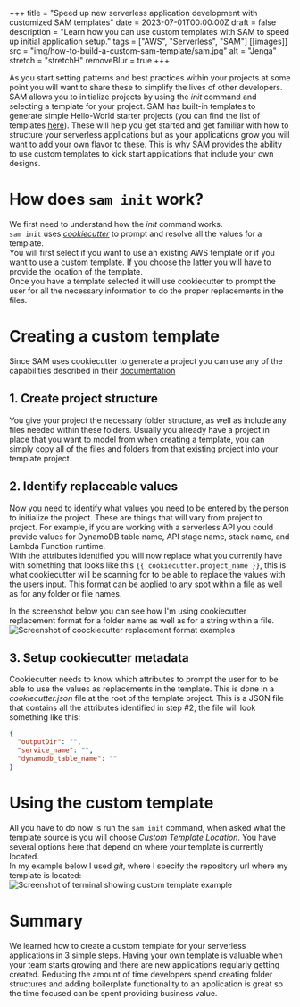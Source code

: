 +++
title = "Speed up new serverless application development with customized SAM templates"
date = 2023-07-01T00:00:00Z
draft = false
description = "Learn how you can use custom templates with SAM to speed up initial application setup."
tags = ["AWS", "Serverless", "SAM"]
[[images]]
  src = "img/how-to-build-a-custom-sam-template/sam.jpg"
  alt = "Jenga"
  stretch = "stretchH"
  removeBlur = true
+++

As you start setting patterns and best practices within your projects at some point you will want to share these to simplify the lives of other developers.  
SAM allows you to initialize projects by using the *init* command and selecting a template for your project. SAM has built-in templates to generate simple Hello-World starter projects (you can find the list of templates [here](https://github.com/aws/aws-sam-cli-app-templates)). These will help you get started and get familiar with how to structure your serverless applications but as your applications grow you will want to add your own flavor to these. This is why SAM provides the ability to use custom templates to kick start applications that include your own designs.

# How does `sam init` work?
We first need to understand how the *init* command works.  
`sam init` uses *[cookiecutter](https://www.cookiecutter.io/)* to prompt and resolve all the values for a template.  
You will first select if you want to use an existing AWS template or if you want to use a custom template. If you choose the latter you will have to provide the location of the template.   
Once you have a template selected it will use cookiecutter to prompt the user for all the necessary information to do the proper replacements in the files.  


# Creating a custom template
Since SAM uses cookiecutter to generate a project you can use any of the capabilities described in their [documentation](https://cookiecutter.readthedocs.io/en/2.0.2/)

## 1. Create project structure
You give your project the necessary folder structure, as well as include any files needed within these folders. Usually you already have a project in place that you want to model from when creating a template, you can simply copy all of the files and folders from that existing project into your template project.

## 2. Identify replaceable values
Now you need to identify what values you need to be entered by the person to initialize the project. These are things that will vary from project to project. For example, if you are working with a serverless API you could provide values for DynamoDB table name, API stage name, stack name, and Lambda Function runtime.  
With the attributes identified you will now replace what you currently have with something that looks like this `{{ cookiecutter.project_name }}`, this is what cookiecutter will be scanning for to be able to replace the values with the users input. This format can be applied to any spot within a file as well as for any folder or file names.

In the screenshot below you can see how I'm using cookiecutter replacement format for a folder name as well as for a string within a file.  
![Screenshot of coockiecutter replacement format examples](/img/how-to-build-a-custom-sam-template/02.jpg)

## 3. Setup cookiecutter metadata
Cookiecutter needs to know which attributes to prompt the user for to be able to use the values as replacements in the template. This is done in a *cookiecutter.json* file at the root of the template project. This is a JSON file that contains all the attributes identified in step #2, the file will look something like this:  
```json
{
  "outputDir": "",
  "service_name": "",
  "dynamodb_table_name": ""
}
```

# Using the custom template
All you have to do now is run the `sam init` command, when asked what the template source is you will choose *Custom Template Location*. You have several options here that depend on where your template is currently located.  
In my example below I used *git*, where I specify the repository url where my template is located:  
![Screenshot of terminal showing custom template example](/img/how-to-build-a-custom-sam-template/03.jpg)

# Summary
We learned how to create a custom template for your serverless applications in 3 simple steps. Having your own template is valuable when your team starts growing and there are new applications regularly getting created. Reducing the amount of time developers spend creating folder structures and adding boilerplate functionality to an application is great so the time focused can be spent providing business value.